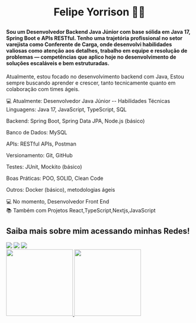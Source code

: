 <h1 align="center">Felipe Yorrison 🧑‍💻</p>

#### <p> Sou um Desenvolvedor Backend Java Júnior com base sólida em Java 17, Spring Boot e APIs RESTful. Tenho uma trajetória profissional no setor varejista como Conferente de Carga, onde desenvolvi habilidades valiosas como atenção aos detalhes, trabalho em equipe e resolução de problemas — competências que aplico hoje no desenvolvimento de soluções escaláveis e bem estruturadas.

Atualmente, estou focado no desenvolvimento backend com Java, Estou sempre buscando aprender e crescer, tanto tecnicamente quanto em colaboração com times ágeis.

💻 Atualmente: Desenvolvedor Java Júnior -- Habilidades Técnicas
Linguagens: Java 17, JavaScript, TypeScript, SQL

Backend: Spring Boot, Spring Data JPA, Node.js (básico)

Banco de Dados: MySQL

APIs: RESTful APIs, Postman

Versionamento: Git, GitHub

Testes: JUnit, Mockito (básico)

Boas Práticas: POO, SOLID, Clean Code

Outros: Docker (básico), metodologias ágeis
</p>


💻 No momento, Desenvolvedor  Front End<br>
📚 Também com Projetos React,TypeScript,Nextjs,JavaScript<br>

## Saiba mais sobre mim acessando minhas Redes!
<div>
 <a href="https://www.linkedin.com/in/felipe-yorrison-4b2ab5323/" target="_blank"><img src="https://img.shields.io/badge/-LinkedIn-%230077B5?style=for-the-badge&logo=linkedin&logoColor=white" target="_blank"></a>
 <a href = "mailto:developersoftware479@gmail.com"><img src="https://img.shields.io/badge/Gmail-D14836?style=for-the-badge&logo=gmail&logoColor=white" target="_blank"></a>
<a href="https://www.instagram.com/felipedev3/" target="_blank"><img src="https://img.shields.io/badge/-Instagram-%23E4405F?style=for-the-badge&logo=instagram&logoColor=white" target="_blank"></a>
</div>

<div>
<a href="https://github.com/FelipeYors">
<img height="180em" src="https://github-readme-stats.vercel.app/api/top-langs/?username=FelipeYorrison&layout=compact&langs_count=7&theme=dracula"/>
<img height="180em" src="https://github-readme-stats.vercel.app/api?username=FelipeYorrison&show_icons=true&theme=dracula&include_all_commits=true&count_private=true"/>
</div>
